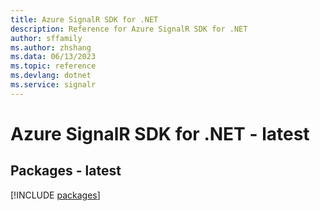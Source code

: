 ```yaml
---
title: Azure SignalR SDK for .NET
description: Reference for Azure SignalR SDK for .NET
author: sffamily
ms.author: zhshang
ms.data: 06/13/2023
ms.topic: reference
ms.devlang: dotnet
ms.service: signalr
---
```

# Azure SignalR SDK for .NET - latest
## Packages - latest
[!INCLUDE [packages](signalr-index.md)]
